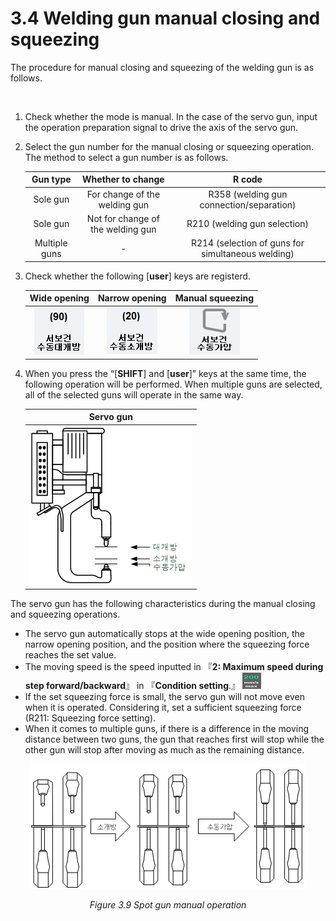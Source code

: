 ﻿# 3.4 Welding gun manual closing and squeezing

The procedure for manual closing and squeezing of the welding gun is as follows.

</br>

1. Check whether the mode is manual. In the case of the servo gun, input the operation preparation signal to drive the axis of the servo gun. 
2.  Select the gun number for the manual closing or squeezing operation. The method to select a gun number is as follows.

    | **Gun type** |   Whether to change  | R code |
    | :-----: | :---------: | :--------------: |
    | Sole gun |    For change of the welding gun  | R358 (welding gun connection/separation) |
    |    Sole gun     | Not for change of the welding gun |   R210 (welding gun selection)  |
    | Multiple guns |      -       |  R214 (selection of guns for simultaneous welding) |


3.  Check whether the following \[**user**] keys are registerd.



    |       **Wide opening**  |       **Narrow opening**    | **Manual squeezing**   |
    | :--------------------------------------: | :--------------------------------------: | :--------------------------------------: |
    | <img src="../_assets/image_86.png"></img>|<img src="../_assets/image_16.png"></img> | <img src="../_assets/image_43.png"></img> |


1.  When you press the “\[**SHIFT**] and \[**user**]” keys at the same time, the following operation will be performed. When multiple guns are selected, all of the selected guns will operate in the same way.

    |                  **Servo gun**                 |
    | :--------------------------------------: |
    | <img src="../_assets/image_13.png"></img> |



The servo gun has the following characteristics during the manual closing and squeezing operations.

* The servo gun automatically stops at the wide opening position, the narrow opening position, and the position where the squeezing force reaches the set value.
* The moving speed is the speed inputted in 『**2: Maximum speed during step forward/backward**』 in 『**Condition setting**.』 ![](<../_assets/image_48.png>)
* If the set squeezing force is small, the servo gun will not move even when it is operated. Considering it, set a sufficient squeezing force (R211: Squeezing force setting).
* When it comes to multiple guns, if there is a difference in the moving distance between two guns, the gun that reaches first will stop while the other gun will stop after moving as much as the remaining distance.

<p align="center">
 <img src="../_assets/image_53.png"></img>
 <em><p align="center">Figure 3.9 Spot gun manual operation</p></em>
</p>
